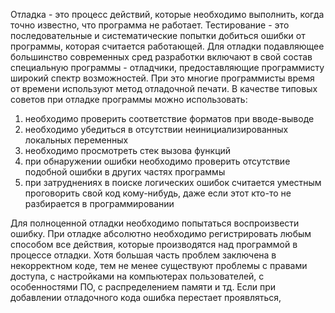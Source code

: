 Отладка - это процесс действий, которые необходимо выполнить, когда точно известно, что программа не работает.
Тестирование - это последовательные и систематические попытки добиться ошибки от программы, которая считается работающей.
Для отладки подавляющее большинство современных сред разработки включают в свой состав специальную программы - отладчики, предоставляющие программисту широкий спектр возможностей. При это многие программисты время от времени используют метод отладочной печати.
В качестве типовых советов при отладке программы можно использовать:
1. необходимо проверить соответствие форматов при вводе-выводе
2. необходимо убедиться в отсутствии неинициализированных локальных переменных
3. необходимо просмотреть стек вызова функций
4. при обнаружении ошибки необходимо проверить отсутствие подобной ошибки в других частях программы
5. при затруднениях в поиске логических ошибок считается уместным проговорить свой код кому-нибудь, даже если этот кто-то не разбирается в программировании

Для полноценной отладки необходимо попытаться воспроизвести ошибку. При отладке абсолютно необходимо регистрировать любым способом все действия, которые производятся над программой в процессе отладки.
Хотя большая часть проблем заключена в некорректном коде, тем не менее существуют проблемы с правами доступа, с настройками на компьютерах пользователей, с особенностями ПО, с распределением памяти и тд. 
Если при добавлении отладочного кода ошибка перестает проявляться, 